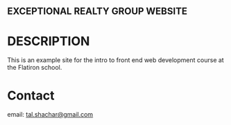 EXCEPTIONAL REALTY GROUP WEBSITE
---

# DESCRIPTION

This is an example site for the intro to front end web development course at the Flatiron school.

# Contact

email: tal.shachar@gmail.com
